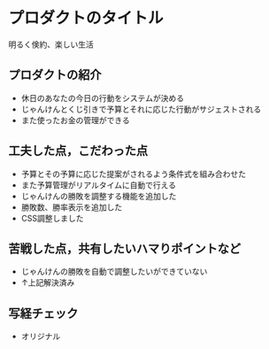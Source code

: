 # プロダクトのタイトル
明るく倹約、楽しい生活

## プロダクトの紹介

- 休日のあなたの今日の行動をシステムが決める
- じゃんけんとくじ引きで予算とそれに応じた行動がサジェストされる
- また使ったお金の管理ができる

## 工夫した点，こだわった点

- 予算とその予算に応じた提案がされるよう条件式を組み合わせた
- また予算管理がリアルタイムに自動で行える
- じゃんけんの勝敗を調整する機能を追加した
- 勝敗数、勝率表示を追加した
- CSS調整しました

## 苦戦した点，共有したいハマりポイントなど

- じゃんけんの勝敗を自動で調整したいができていない
- ↑上記解決済み

## 写経チェック
- オリジナル